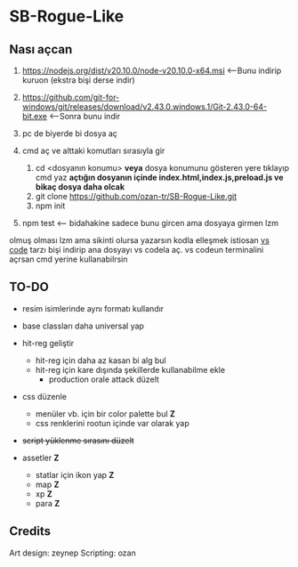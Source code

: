 # SB-Rogue-Like

## Nası açcan

1. <https://nodejs.org/dist/v20.10.0/node-v20.10.0-x64.msi>   <--Bunu indirip kuruon (ekstra bişi derse indir)
2. <https://github.com/git-for-windows/git/releases/download/v2.43.0.windows.1/Git-2.43.0-64-bit.exe>   <--Sonra bunu indir
3. pc de biyerde bi dosya aç
4. cmd aç ve alttaki komutları sırasıyla gir

   1. cd <dosyanın konumu> **veya** dosya konumunu gösteren yere tıklayıp cmd yaz **açtığın dosyanın içinde index.html,index.js,preload.js ve bikaç dosya daha olcak**
   2. git clone <https://github.com/ozan-tr/SB-Rogue-Like.git>
   3. npm init
5. npm test  <-- bidahakine sadece bunu gircen ama dosyaya girmen lzm  

olmuş olması lzm ama sikinti olursa yazarsın kodla elleşmek istiosan [vs code](https://code.visualstudio.com/download) tarzı bişi indirip ana dosyayı vs codela aç. vs codeun terminalini açrsan cmd yerine kullanabilrsin

## TO-DO

* resim isimlerinde aynı formatı kullandır
  
* base classları daha universal yap
  
* hit-reg geliştir
  * hit-reg için daha az kasan bi alg bul
  * hit-reg için kare dışında şekillerde kullanabilme ekle
    * production orale attack düzelt

* css düzenle
  * menüler vb. için bir color palette bul **Z**
  * css renklerini rootun içinde var olarak yap

* ~~script yüklenme sırasını düzelt~~

* assetler **Z**
  * statlar için ikon yap **Z**
  * map **Z**
  * xp **Z**
  * para **Z**

## Credits

Art design: zeynep
Scripting: ozan
